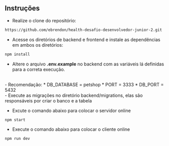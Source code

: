## Instruções
- Realize o clone do repositório:
```sh
https://github.com/ebrendon/health-desafio-desenvolvedor-junior-2.git
```

- Acesse os diretórios de backend e frontend e instale as dependências em ambos os diretórios:
```sh
npm install
```

- Altere o arquivo **.env.example** no backend com as variáveis lá definidas para a correta execução.
<br>
- Recomendação:
* DB_DATABASE = petshop
* PORT = 3333
* DB_PORT = 5432
<br>
- Execute as migrações no diretório backend/migrations, elas são responsáveis por criar o banco e a tabela
  
- Excute o comando abaixo para colocar o servidor online
```sh
npm start
```

- Execute o comando abaixo para colocar o cliente online
```sh
npm run dev
```
